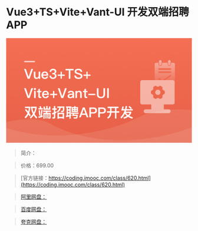 # Vue3+TS+Vite+Vant-UI 开发双端招聘APP

![img](../../assets/63ef2591084284be05400304.jpg)

> 简介：

> 价格：699.00

> [官方链接：https://coding.imooc.com/class/620.html](https://coding.imooc.com/class/620.html)

> [阿里网盘：]()

> [百度网盘：]()

> [夸克网盘：]()
